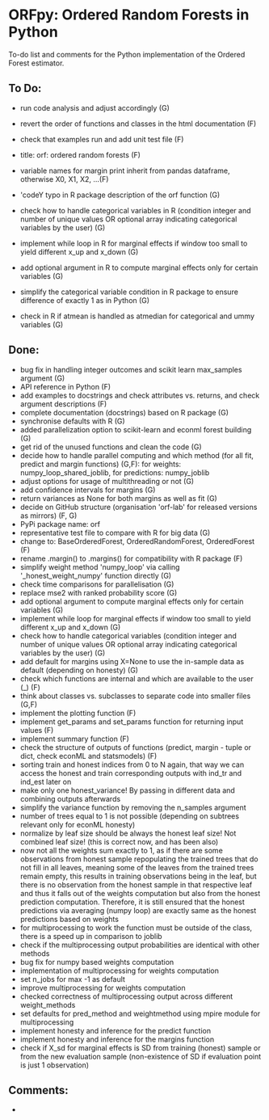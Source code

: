 # ORFpy: Ordered Random Forests in Python

To-do list and comments for the Python implementation of the Ordered Forest estimator.

## To Do:

- run code analysis and adjust accordingly (G)
- revert the order of functions and classes in the html documentation (F)
- check that examples run and add unit test file (F)
- title: orf: ordered random forests (F)
- variable names for margin print inherit from pandas dataframe, otherwise X0, X1, X2, ...(F)

- 'codeY typo in R package description of the orf function (G)
- check how to handle categorical variables in R (condition integer and number of unique values OR optional array indicating categorical variables by the user) (G)
- implement while loop in R for marginal effects if window too small to yield different x_up and x_down (G)
- add optional argument in R to compute marginal effects only for certain variables (G)
- simplify the categorical variable condition in R package to ensure difference of exactly 1 as in Python (G)
- check in R if atmean is handled as atmedian for categorical and ummy variables (G)

## Done:

- bug fix in handling integer outcomes and scikit learn max_samples argument (G)
- API reference in Python (F)
- add examples to docstrings and check attributes vs. returns, and check argument descriptions (F)
- complete documentation (docstrings) based on R package (G)
- synchronise defaults with R (G)
- added parallelization option to scikit-learn and econml forest building (G)
- get rid of the unused functions and clean the code (G)
- decide how to handle parallel computing and which method (for all fit, predict and margin functions) (G,F): for weights: numpy_loop_shared_joblib, for predictions: numpy_joblib
- adjust options for usage of multithreading or not (G)
- add confidence intervals for margins (G)
- return variances as None for both margins as well as fit (G)
- decide on GitHub structure (organisation 'orf-lab' for released versions as mirrors) (F, G)
- PyPi package name: orf
- representative test file to compare with R for big data (G)
- change to: BaseOrderedForest, OrderedRandomForest, OrderedForest (F)
- rename .margin() to .margins() for compatibility with R package (F)
- simplify weight method 'numpy_loop' via calling '_honest_weight_numpy' function directly (G)
- check time comparisons for parallelisation (G)
- replace mse2 with ranked probability score (G)
- add optional argument to compute marginal effects only for certain variables (G)
- implement while loop for marginal effects if window too small to yield different x_up and x_down (G)
- check how to handle categorical variables (condition integer and number of unique values OR optional array indicating categorical variables by the user) (G)
- add default for margins using X=None to use the in-sample data as default (depending on honesty) (G)
- check which functions are internal and which are available to the user (_) (F)
- think about classes vs. subclasses to separate code into smaller files (G,F)
- implement the plotting function (F)
- implement get_params and set_params function for returning input values (F)
- implement summary function (F)
- check the structure of outputs of functions (predict, margin - tuple or dict, check econML and statsmodels) (F)
- sorting train and honest indices from 0 to N again, that way we can access the honest and train corresponding outputs with ind_tr and ind_est later on
- make only one honest_variance! By passing in different data and combining outputs afterwards
- simplify the variance function by removing the n_samples argument
- number of trees equal to 1 is not possible (depending on subtrees relevant only for econML honesty)
- normalize by leaf size should be always the honest leaf size! Not combined leaf size! (this is correct now, and has been also)
- now not all the weights sum exactly to 1, as if there are some observations from honest sample repopulating the trained trees that do not fill in all leaves, meaning some of the leaves from the trained trees remain empty, this results in training observations being in the leaf, but there is no observation from the honest sample in that respective leaf and thus it falls out of the weights computation but also from the honest prediction computation. Therefore, it is still ensured that the honest predictions via averaging (numpy loop) are exactly same as the honest predictions based on weights
- for multiprocessing to work the function must be outside of the class, there is a speed up in comparison to joblib
- check if the multiprocessing output probabilities are identical with other methods
- bug fix for numpy based weights computation
- implementation of multiprocessing for weights computation
- set n_jobs for max -1 as default
- improve multiprocessing for weights computation
- checked correctness of multiprocessing output across different weight_methods
- set defaults for pred_method and weightmethod using mpire module for multiprocessing
- implement honesty and inference for the predict function
- implement honesty and inference for the margins function
- check if X_sd for marginal effects is SD from training (honest) sample or from the new evaluation sample (non-existence of SD if evaluation point is just 1 observation)

## Comments:

- 